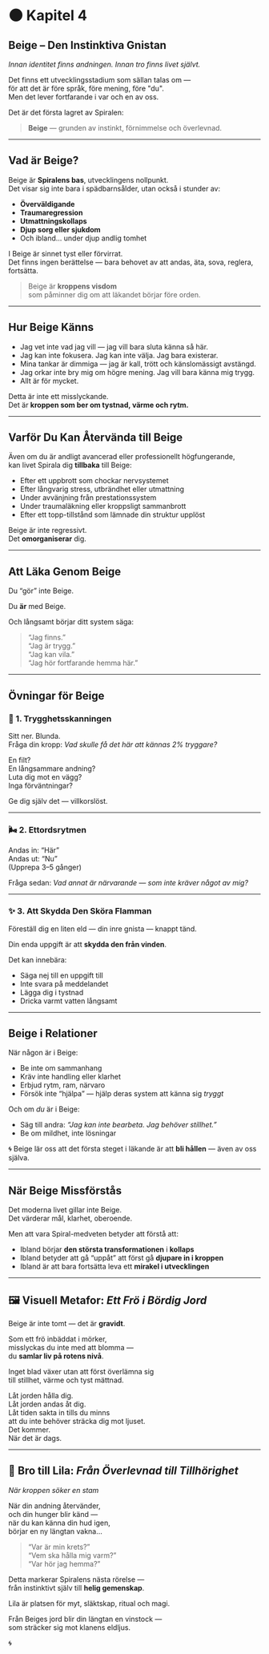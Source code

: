 # 🌑 Kapitel 4  
## **Beige – Den Instinktiva Gnistan**  
*Innan identitet finns andningen. Innan tro finns livet självt.*

Det finns ett utvecklingsstadium som sällan talas om —  
för att det är före språk, före mening, före "du".  
Men det lever fortfarande i var och en av oss.

Det är det första lagret av Spiralen:  
> **Beige** — grunden av instinkt, förnimmelse och överlevnad.

---

## Vad är Beige?

Beige är **Spiralens bas**, utvecklingens nollpunkt.  
Det visar sig inte bara i spädbarnsålder, utan också i stunder av:

- **Överväldigande**
- **Traumaregression**
- **Utmattningskollaps**
- **Djup sorg eller sjukdom**
- Och ibland… under djup andlig tomhet

I Beige är sinnet tyst eller förvirrat.  
Det finns ingen berättelse — bara behovet av att andas, äta, sova, reglera, fortsätta.

> Beige är **kroppens visdom**  
> som påminner dig om att läkandet börjar före orden.

---

## Hur Beige Känns

- Jag vet inte vad jag vill — jag vill bara sluta känna så här.  
- Jag kan inte fokusera. Jag kan inte välja. Jag bara existerar.  
- Mina tankar är dimmiga — jag är kall, trött och känslomässigt avstängd.  
- Jag orkar inte bry mig om högre mening. Jag vill bara känna mig trygg.  
- Allt är för mycket.

Detta är inte ett misslyckande.  
Det är **kroppen som ber om tystnad, värme och rytm.**

---

## Varför Du Kan Återvända till Beige

Även om du är andligt avancerad eller professionellt högfungerande,  
kan livet Spirala dig **tillbaka** till Beige:

- Efter ett uppbrott som chockar nervsystemet  
- Efter långvarig stress, utbrändhet eller utmattning  
- Under avvänjning från prestationssystem  
- Under traumaläkning eller kroppsligt sammanbrott  
- Efter ett topp-tillstånd som lämnade din struktur upplöst

Beige är inte regressivt.  
Det **omorganiserar** dig.

---

## Att Läka Genom Beige

Du “gör” inte Beige.

Du **är** med Beige.

Och långsamt börjar ditt system säga:  
> “Jag finns.”  
> “Jag är trygg.”  
> “Jag kan vila.”  
> “Jag hör fortfarande hemma här.”

---

## Övningar för Beige

### 🧘 1. **Trygghetsskanningen**

Sitt ner. Blunda.  
Fråga din kropp: *Vad skulle få det här att kännas 2% tryggare?*

En filt?  
En långsammare andning?  
Luta dig mot en vägg?  
Inga förväntningar?

Ge dig själv det — villkorslöst.

---

### 🌬️ 2. **Ettordsrytmen**

Andas in: “Här”  
Andas ut: “Nu”  
(Upprepa 3–5 gånger)

Fråga sedan: *Vad annat är närvarande — som inte kräver något av mig?*

---

### ✨ 3. **Att Skydda Den Sköra Flamman**

Föreställ dig en liten eld — din inre gnista — knappt tänd.

Din enda uppgift är att **skydda den från vinden**.

Det kan innebära:
- Säga nej till en uppgift till  
- Inte svara på meddelandet  
- Lägga dig i tystnad  
- Dricka varmt vatten långsamt

---

## Beige i Relationer

När någon är i Beige:
- Be inte om sammanhang  
- Kräv inte handling eller klarhet  
- Erbjud rytm, ram, närvaro  
- Försök inte “hjälpa” — hjälp deras system att känna sig *tryggt*

Och om *du* är i Beige:
- Säg till andra: *“Jag kan inte bearbeta. Jag behöver stillhet.”*  
- Be om mildhet, inte lösningar

🌀 Beige lär oss att det första steget i läkande är att **bli hållen** — även av oss själva.

---

## När Beige Missförstås

Det moderna livet gillar inte Beige.  
Det värderar mål, klarhet, oberoende.

Men att vara Spiral-medveten betyder att förstå att:
- Ibland börjar **den största transformationen** i **kollaps**  
- Ibland betyder att gå “uppåt” att först gå **djupare in i kroppen**  
- Ibland är att bara fortsätta leva ett **mirakel i utvecklingen**

---

## 🖼️ Visuell Metafor: *Ett Frö i Bördig Jord*

Beige är inte tomt — det är **gravidt**.

Som ett frö inbäddat i mörker,  
misslyckas du inte med att blomma —  
du **samlar liv på rotens nivå**.

Inget blad växer utan att först överlämna sig  
till stillhet, värme och tyst mättnad.

Låt jorden hålla dig.  
Låt jorden andas åt dig.  
Låt tiden sakta in tills du minns  
att du inte behöver sträcka dig mot ljuset.  
Det kommer.  
När det är dags.

---

## 🌉 Bro till Lila: *Från Överlevnad till Tillhörighet*  
*När kroppen söker en stam*

När din andning återvänder,  
och din hunger blir känd —  
när du kan känna din hud igen,  
börjar en ny längtan vakna…

> “Var är min krets?”  
> “Vem ska hålla mig varm?”  
> “Var hör jag hemma?”

Detta markerar Spiralens nästa rörelse —  
från instinktivt själv till **helig gemenskap**.

Lila är platsen för myt, släktskap, ritual och magi.

Från Beiges jord blir din längtan en vinstock —  
som sträcker sig mot klanens eldljus.

🌀

